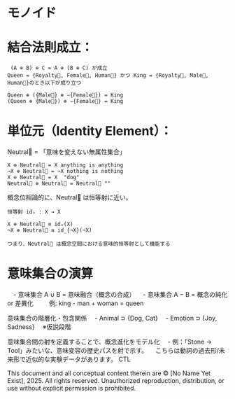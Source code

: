 # モノイド

# 結合法則成立：
```
 (A ⊕ B) ⊕ C = A ⊕ (B ⊕ C) が成立
Queen = {Royalty⃗, Female⃗, Human⃗} かつ King = {Royalty⃗, Male⃗, Human⃗}のとき以下が成り立つ

Queen ⊕ ({Male⃗} ⊕ −{Female⃗}) = King
(Queen ⊕ {Male⃗}) ⊕ −{Female⃗} = King
```

# 単位元（Identity Element）：
Neutral⃗ = 「意味を変えない無属性集合」

```
X ⊕ Neutral⃗ = X anything is anything
¬X ⊕ Neutral⃗ = ¬X nothing is nothing
X ⊖ Neutral⃗ = X  "dog"
Neutral⃗ ⊕ Neutral⃗ = Neutral⃗ ""
```

概念位相論的に、Neutral⃗ は恒等射に近い。

```
恒等射 idₓ : X → X

X ⊕ Neutral⃗ ≡ idₓ(X)
¬X ⊕ Neutral⃗ ≡ id_{¬X}(¬X)

つまり、Neutral⃗ は概念空間における意味的恒等射として機能する
```


# 意味集合の演算
　- 意味集合 A ∪ B = 意味融合（概念の合成）
　- 意味集合 A − B = 概念の純化 or 差異化
　
　例: king - man + woman = queen

意味集合の階層化・包含関係
　- Animal ⊃ {Dog, Cat}
　- Emotion ⊃ {Joy, Sadness}
　※仮説段階

意味集合間の射を定義することで、概念進化をモデル化
　- 例：「Stone → Tool」みたいな、意味変容の歴史パスを射で示す。
　こちらは動詞の過去形/未来形で近似的な実験データがあります。
CTL


This document and all conceptual content therein are © [No Name Yet Exist], 2025. All rights reserved. Unauthorized reproduction, distribution, or use without explicit permission is prohibited.
